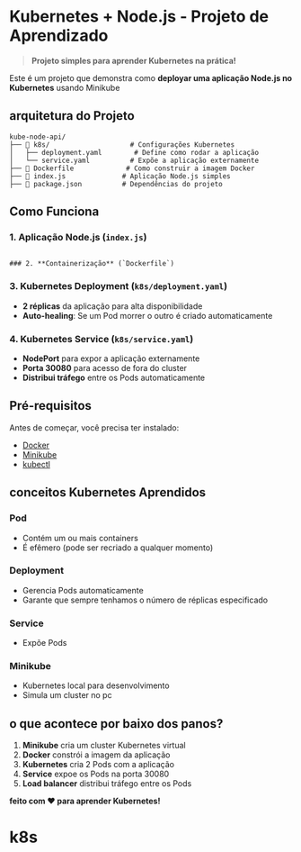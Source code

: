 # Kubernetes + Node.js - Projeto de Aprendizado

> **Projeto simples para aprender Kubernetes na prática!** 

Este é um projeto que demonstra como **deployar uma aplicação Node.js no Kubernetes** usando Minikube

##  arquitetura do Projeto

```
kube-node-api/
├── 📁 k8s/                    # Configurações Kubernetes
│   ├── deployment.yaml        # Define como rodar a aplicação
│   └── service.yaml          # Expõe a aplicação externamente
├── 📄 Dockerfile             # Como construir a imagem Docker
├── 📄 index.js              # Aplicação Node.js simples
├── 📄 package.json          # Dependências do projeto
```

##  Como Funciona

### 1. **Aplicação Node.js** (`index.js`)
```

### 2. **Containerização** (`Dockerfile`)
```

### 3. **Kubernetes Deployment** (`k8s/deployment.yaml`)
- **2 réplicas** da aplicação para alta disponibilidade
- **Auto-healing**: Se um Pod morrer o outro é criado automaticamente


### 4. **Kubernetes Service** (`k8s/service.yaml`)
- **NodePort** para expor a aplicação externamente
- **Porta 30080** para acesso de fora do cluster
- **Distribui tráfego** entre os Pods automaticamente

##  Pré-requisitos

Antes de começar, você precisa ter instalado:

- [Docker](https://docs.docker.com/get-docker/)
- [Minikube](https://minikube.sigs.k8s.io/docs/start/)
- [kubectl](https://kubernetes.io/docs/tasks/tools/)

## conceitos Kubernetes Aprendidos

### **Pod**
- Contém um ou mais containers
- É efêmero (pode ser recriado a qualquer momento)

### **Deployment**
- Gerencia Pods automaticamente
- Garante que sempre tenhamos o número de réplicas especificado

### **Service**
- Expõe Pods

### **Minikube**
- Kubernetes local para desenvolvimento
- Simula um cluster no pc

## o que acontece por baixo dos panos?

1. **Minikube** cria um cluster Kubernetes virtual
2. **Docker** constrói a imagem da aplicação
3. **Kubernetes** cria 2 Pods com a aplicação
4. **Service** expoe os Pods na porta 30080
5. **Load balancer** distribui tráfego entre os Pods


**feito com ❤️ para aprender Kubernetes!** 
# k8s
